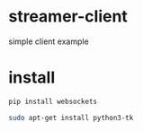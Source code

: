 # streamer-client

simple client example

# install

```bash
pip install websockets
```

```bash
sudo apt-get install python3-tk
```


